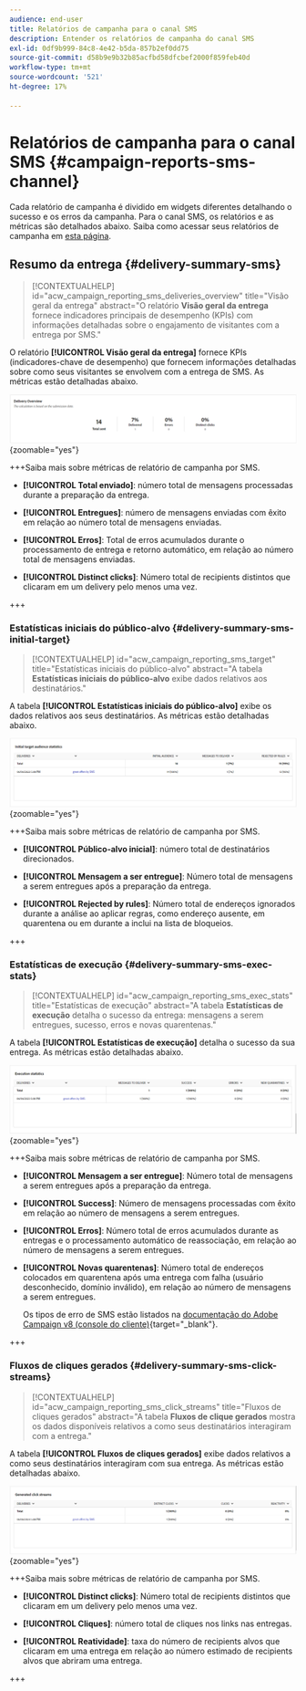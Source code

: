 ```yaml
---
audience: end-user
title: Relatórios de campanha para o canal SMS
description: Entender os relatórios de campanha do canal SMS
exl-id: 0df9b999-84c8-4e42-b5da-857b2ef0dd75
source-git-commit: d58b9e9b32b85acfbd58dfcbef2000f859feb40d
workflow-type: tm+mt
source-wordcount: '521'
ht-degree: 17%

---
```


# Relatórios de campanha para o canal SMS {#campaign-reports-sms-channel}

Cada relatório de campanha é dividido em widgets diferentes detalhando o sucesso e os erros da campanha. Para o canal SMS, os relatórios e as métricas são detalhados abaixo. Saiba como acessar seus relatórios de campanha em [esta página](campaign-reports.md).

## Resumo da entrega {#delivery-summary-sms}

>[!CONTEXTUALHELP]
>id="acw_campaign_reporting_sms_deliveries_overview"
>title="Visão geral da entrega"
>abstract="O relatório **Visão geral da entrega** fornece indicadores principais de desempenho (KPIs) com informações detalhadas sobre o engajamento de visitantes com a entrega por SMS."

O relatório **[!UICONTROL Visão geral da entrega]** fornece KPIs (indicadores-chave de desempenho) que fornecem informações detalhadas sobre como seus visitantes se envolvem com a entrega de SMS. As métricas estão detalhadas abaixo.

![Relatório de visão geral da entrega mostrando métricas de SMS](assets/campaign_report_sms_1.png){zoomable="yes"}

+++Saiba mais sobre métricas de relatório de campanha por SMS.

* **[!UICONTROL Total enviado]**: número total de mensagens processadas durante a preparação da entrega.

* **[!UICONTROL Entregues]**: número de mensagens enviadas com êxito em relação ao número total de mensagens enviadas.

* **[!UICONTROL Erros]**: Total de erros acumulados durante o processamento de entrega e retorno automático, em relação ao número total de mensagens enviadas.

* **[!UICONTROL Distinct clicks]**: Número total de recipients distintos que clicaram em um delivery pelo menos uma vez.

+++

### Estatísticas iniciais do público-alvo {#delivery-summary-sms-initial-target}

>[!CONTEXTUALHELP]
>id="acw_campaign_reporting_sms_target"
>title="Estatísticas iniciais do público-alvo"
>abstract="A tabela **Estatísticas iniciais do público-alvo** exibe dados relativos aos destinatários."

A tabela **[!UICONTROL Estatísticas iniciais do público-alvo]** exibe os dados relativos aos seus destinatários. As métricas estão detalhadas abaixo.

![Tabela inicial de estatísticas de público-alvo de destino mostrando os dados do destinatário](assets/campaign_report_sms_2.png){zoomable="yes"}

+++Saiba mais sobre métricas de relatório de campanha por SMS.

* **[!UICONTROL Público-alvo inicial]**: número total de destinatários direcionados.

* **[!UICONTROL Mensagem a ser entregue]**: Número total de mensagens a serem entregues após a preparação da entrega.

* **[!UICONTROL Rejected by rules]**: Número total de endereços ignorados durante a análise ao aplicar regras, como endereço ausente, em quarentena ou em durante a inclui na lista de bloqueios.

+++

### Estatísticas de execução {#delivery-summary-sms-exec-stats}

>[!CONTEXTUALHELP]
>id="acw_campaign_reporting_sms_exec_stats"
>title="Estatísticas de execução"
>abstract="A tabela **Estatísticas de execução** detalha o sucesso da entrega: mensagens a serem entregues, sucesso, erros e novas quarentenas."

A tabela **[!UICONTROL Estatísticas de execução]** detalha o sucesso da sua entrega. As métricas estão detalhadas abaixo.

![Tabela de estatísticas de execução mostrando métricas de sucesso de entrega](assets/campaign_report_sms_3.png){zoomable="yes"}

+++Saiba mais sobre métricas de relatório de campanha por SMS.

* **[!UICONTROL Mensagem a ser entregue]**: Número total de mensagens a serem entregues após a preparação da entrega.

* **[!UICONTROL Success]**: Número de mensagens processadas com êxito em relação ao número de mensagens a serem entregues.

* **[!UICONTROL Erros]**: Número total de erros acumulados durante as entregas e o processamento automático de reassociação, em relação ao número de mensagens a serem entregues.

* **[!UICONTROL Novas quarentenas]**: Número total de endereços colocados em quarentena após uma entrega com falha (usuário desconhecido, domínio inválido), em relação ao número de mensagens a serem entregues.

  Os tipos de erro de SMS estão listados na [documentação do Adobe Campaign v8 (console do cliente)](https://experienceleague.adobe.com/docs/campaign/campaign-v8/send/failures/delivery-failures.html?lang=pt-BR#sms-quarantines){target="_blank"}.

+++

### Fluxos de cliques gerados {#delivery-summary-sms-click-streams}

>[!CONTEXTUALHELP]
>id="acw_campaign_reporting_sms_click_streams"
>title="Fluxos de cliques gerados"
>abstract="A tabela **Fluxos de clique gerados** mostra os dados disponíveis relativos a como seus destinatários interagiram com a entrega."

A tabela **[!UICONTROL Fluxos de cliques gerados]** exibe dados relativos a como seus destinatários interagiram com sua entrega. As métricas estão detalhadas abaixo.

![Tabela de fluxos de cliques gerada mostrando os dados de interação do destinatário](assets/campaign_report_sms_4.png){zoomable="yes"}

+++Saiba mais sobre métricas de relatório de campanha por SMS.

* **[!UICONTROL Distinct clicks]**: Número total de recipients distintos que clicaram em um delivery pelo menos uma vez.

* **[!UICONTROL Cliques]**: número total de cliques nos links nas entregas.

* **[!UICONTROL Reatividade]**: taxa do número de recipients alvos que clicaram em uma entrega em relação ao número estimado de recipients alvos que abriram uma entrega.

+++
